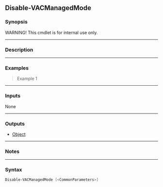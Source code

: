 Disable-VACManagedMode
----------------------

### Synopsis
WARNING! This cmdlet is for internal use only.

---

### Description

---

### Examples
> Example 1

---

### Inputs
None

---

### Outputs
* [Object](https://learn.microsoft.com/en-us/dotnet/api/System.Object)

---

### Notes

---

### Syntax
```PowerShell
Disable-VACManagedMode [<CommonParameters>]
```
